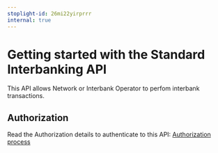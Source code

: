 ```yaml
---
stoplight-id: 26mi22yirprrr
internal: true
---
```


# Getting started with the Standard Interbanking API

This API allows Network or Interbank Operator to perfom interbank
transactions.

## Authorization

Read the Authorization details to authenticate to this API: [Authorization process](./oauth2-authorization.md)
